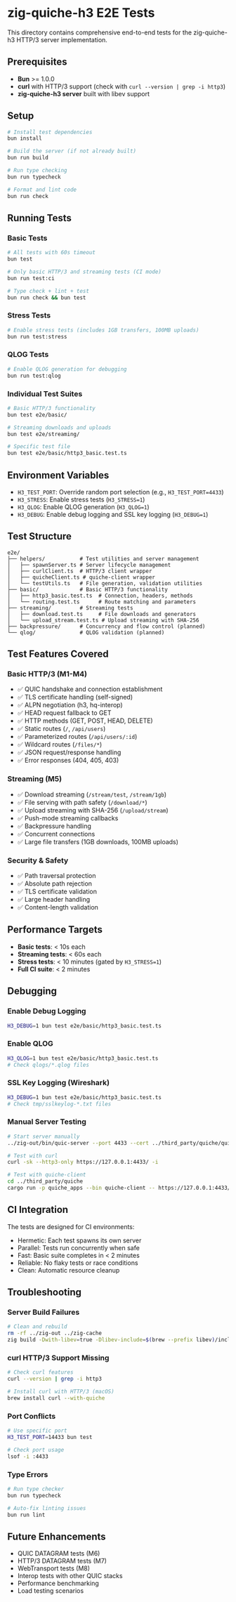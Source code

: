# zig-quiche-h3 E2E Tests

This directory contains comprehensive end-to-end tests for the zig-quiche-h3 HTTP/3 server implementation.

## Prerequisites

- **Bun** >= 1.0.0
- **curl** with HTTP/3 support (check with `curl --version | grep -i http3`)
- **zig-quiche-h3 server** built with libev support

## Setup

```bash
# Install test dependencies
bun install

# Build the server (if not already built)
bun run build

# Run type checking
bun run typecheck

# Format and lint code
bun run check
```

## Running Tests

### Basic Tests
```bash
# All tests with 60s timeout
bun test

# Only basic HTTP/3 and streaming tests (CI mode)
bun run test:ci

# Type check + lint + test
bun run check && bun test
```

### Stress Tests
```bash
# Enable stress tests (includes 1GB transfers, 100MB uploads)
bun run test:stress
```

### QLOG Tests
```bash
# Enable QLOG generation for debugging
bun run test:qlog
```

### Individual Test Suites
```bash
# Basic HTTP/3 functionality
bun test e2e/basic/

# Streaming downloads and uploads
bun test e2e/streaming/

# Specific test file
bun test e2e/basic/http3_basic.test.ts
```

## Environment Variables

- `H3_TEST_PORT`: Override random port selection (e.g., `H3_TEST_PORT=4433`)
- `H3_STRESS`: Enable stress tests (`H3_STRESS=1`)
- `H3_QLOG`: Enable QLOG generation (`H3_QLOG=1`) 
- `H3_DEBUG`: Enable debug logging and SSL key logging (`H3_DEBUG=1`)

## Test Structure

```
e2e/
├── helpers/           # Test utilities and server management
│   ├── spawnServer.ts # Server lifecycle management
│   ├── curlClient.ts  # HTTP/3 client wrapper
│   ├── quicheClient.ts # quiche-client wrapper
│   └── testUtils.ts   # File generation, validation utilities
├── basic/             # Basic HTTP/3 functionality
│   ├── http3_basic.test.ts  # Connection, headers, methods
│   └── routing.test.ts      # Route matching and parameters
├── streaming/         # Streaming tests
│   ├── download.test.ts     # File downloads and generators
│   └── upload_stream.test.ts # Upload streaming with SHA-256
├── backpressure/      # Concurrency and flow control (planned)
└── qlog/              # QLOG validation (planned)
```

## Test Features Covered

### Basic HTTP/3 (M1-M4)
- ✅ QUIC handshake and connection establishment
- ✅ TLS certificate handling (self-signed)
- ✅ ALPN negotiation (h3, hq-interop)
- ✅ HEAD request fallback to GET
- ✅ HTTP methods (GET, POST, HEAD, DELETE)
- ✅ Static routes (`/`, `/api/users`)
- ✅ Parameterized routes (`/api/users/:id`)
- ✅ Wildcard routes (`/files/*`)
- ✅ JSON request/response handling
- ✅ Error responses (404, 405, 403)

### Streaming (M5)
- ✅ Download streaming (`/stream/test`, `/stream/1gb`)
- ✅ File serving with path safety (`/download/*`)
- ✅ Upload streaming with SHA-256 (`/upload/stream`)
- ✅ Push-mode streaming callbacks
- ✅ Backpressure handling
- ✅ Concurrent connections
- ✅ Large file transfers (1GB downloads, 100MB uploads)

### Security & Safety
- ✅ Path traversal protection
- ✅ Absolute path rejection
- ✅ TLS certificate validation
- ✅ Large header handling
- ✅ Content-length validation

## Performance Targets

- **Basic tests**: < 10s each
- **Streaming tests**: < 60s each
- **Stress tests**: < 10 minutes (gated by `H3_STRESS=1`)
- **Full CI suite**: < 2 minutes

## Debugging

### Enable Debug Logging
```bash
H3_DEBUG=1 bun test e2e/basic/http3_basic.test.ts
```

### Enable QLOG
```bash
H3_QLOG=1 bun test e2e/basic/http3_basic.test.ts
# Check qlogs/*.qlog files
```

### SSL Key Logging (Wireshark)
```bash
H3_DEBUG=1 bun test e2e/basic/http3_basic.test.ts
# Check tmp/sslkeylog-*.txt files
```

### Manual Server Testing
```bash
# Start server manually
../zig-out/bin/quic-server --port 4433 --cert ../third_party/quiche/quiche/examples/cert.crt --key ../third_party/quiche/quiche/examples/cert.key

# Test with curl
curl -sk --http3-only https://127.0.0.1:4433/ -i

# Test with quiche-client  
cd ../third_party/quiche
cargo run -p quiche_apps --bin quiche-client -- https://127.0.0.1:4433/ --no-verify
```

## CI Integration

The tests are designed for CI environments:

- Hermetic: Each test spawns its own server
- Parallel: Tests run concurrently when safe
- Fast: Basic suite completes in < 2 minutes
- Reliable: No flaky tests or race conditions
- Clean: Automatic resource cleanup

## Troubleshooting

### Server Build Failures
```bash
# Clean and rebuild
rm -rf ../zig-out ../zig-cache
zig build -Dwith-libev=true -Dlibev-include=$(brew --prefix libev)/include -Dlibev-lib=$(brew --prefix libev)/lib
```

### curl HTTP/3 Support Missing
```bash
# Check curl features
curl --version | grep -i http3

# Install curl with HTTP/3 (macOS)
brew install curl --with-quiche
```

### Port Conflicts
```bash
# Use specific port
H3_TEST_PORT=14433 bun test

# Check port usage
lsof -i :4433
```

### Type Errors
```bash
# Run type checker
bun run typecheck

# Auto-fix linting issues
bun run lint
```

## Future Enhancements

- QUIC DATAGRAM tests (M6)
- HTTP/3 DATAGRAM tests (M7) 
- WebTransport tests (M8)
- Interop tests with other QUIC stacks
- Performance benchmarking
- Load testing scenarios